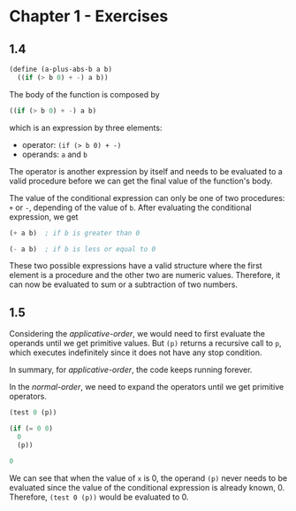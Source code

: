 # Chapter 1 - Exercises

## 1.4

```scheme
(define (a-plus-abs-b a b)
  ((if (> b 0) + -) a b))
```

The body of the function is composed by

```scheme
((if (> b 0) + -) a b)
```

which is an expression by three elements:

* operator: `(if (> b 0) + -)`
* operands: `a` and `b`

The operator is another expression by itself and needs to be evaluated to a
valid procedure before we can get the final value of the function's body.

The value of the conditional expression can only be one of two procedures: `+`
or `-`, depending of the value of `b`. After evaluating the conditional
expression, we get

```scheme
(+ a b)  ; if b is greater than 0

(- a b)  ; if b is less or equal to 0
```

These two possible expressions have a valid structure where the first element is
a procedure and the other two are numeric values. Therefore, it can now be
evaluated to sum or a subtraction of two numbers.


## 1.5

Considering the *applicative-order*, we would need to first evaluate the
operands until we get primitive values. But `(p)` returns a recursive call to
`p`, which executes indefinitely since it does not have any stop condition.

In summary, for *applicative-order*, the code keeps running forever.


In the *normal-order*, we need to expand the operators until we get primitive
operators.

```scheme
(test 0 (p))

(if (= 0 0)
  0
  (p))

0
```

We can see that when the value of `x` is 0, the operand `(p)` never needs to be
evaluated since the value of the conditional expression is already known, 0.
Therefore, `(test 0 (p))` would be evaluated to 0.

